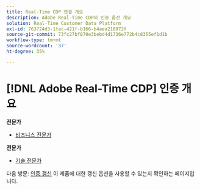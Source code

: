 ```yaml
---
title: Real-Time CDP 연결 개요
description: Adobe Real-Time CDP의 인증 옵션 개요
solution: Real-Time Customer Data Platform
exl-id: 763724d3-1fac-421f-b166-b4aea210872f
source-git-commit: 73fc27bf870e3bebd4d1736e772b4c8355ef1d1b
workflow-type: tm+mt
source-wordcount: '37'
ht-degree: 35%

---
```


# [!DNL Adobe Real-Time CDP] 인증 개요

**전문가**

* [비즈니스 전문가](/help/certifications/rtcdp/rtcdp-p-business.md) <!--AD0-E602-->

**전문가**

* [기술 전문가](/help/certifications/rtcdp/rtcdp-e-technical.md) <!--AD0-E600 and E601-->

다음 방문: [인증 갱신](/help/certifications/renew.md) 이 제품에 대한 갱신 옵션을 사용할 수 있는지 확인하는 페이지입니다.

